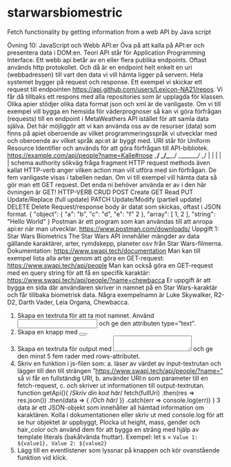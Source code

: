 # starwarsbiomestric
Fetch functionality by getting information from a web API by Java script

Övning 10: JavaScript och Webb API:er
Öva på att kalla på API:er och presentera data i DOM:en.
Teori
API står för Application Programming Interface. Ett webb api betår av en eller flera publika
endpoints. Oftast används http protokollet. Och då är en endpoint helt enkelt en uri (webbadressen)
till vart den data vi vill hämta ligger på servern.
Hela systemet bygger på request och response. Ett exempel vi skickar ett request till endpointen
https://api.github.com/users/Lexicon-NA21/repos. Vi får då tillbaks ett respons med alla repositories som är
upplagda för klassen. Olika apier stödjer olika data format json och xml är de vanligaste.
Om vi till exempel vill bygga en hemsida för väderprognoser så kan vi göra förfrågan (requests) till en
endpoint i MetaWeathers API istället för att samla data själva.
Det här möjliggör att vi kan använda oss av de resurser (data) som finns på apiet oberoende av vilket
programmeringsspråk vi utvecklar med och oberoende av vilket språk api:et är byggt med.
URI står för Uniform Resource Identifier och används för att göra förfrågan till API-bibliotek.
 https://example.com/api/people?name=Kalle#nose
 \___/ \_________/\_________/ \________/ \__/
 | | | | |
 schema authority sökväg fråga fragment
HTTP request methods även kallat HTTP-verb anger vilken action man vill utföra med sin förfrågan.
De fem vanligaste visas i tabellen nedan. Om vi till exempel vill hämta data så gör man ett GET
request.
Det enda ni behöver använda er av i den här övningen är GET!
HTTP-VERB CRUD
POST Create
GET Read
PUT Update/Replace (full update)
PATCH Update/Modify (partiell update)
DELETE Delete
Request/response body är datat som skickas, oftast i JSON format.
{
 "object": {
 "a": "b",
 "c": "d",
 "e": "f"
2
 },
 "array": [
 1,
 2
 ],
 "string": "Hello World"
}
Postman är ett program som kan användas till att anropa api:er när man utvecklar.
https://www.postman.com/downloads/
Uppgift 1: Star Wars Biometrics
The Star Wars API innehåller mängder av data gällande karaktärer, arter, rymdskepp, planeter osv
från Star Wars-filmerna. Dokumentation: https://www.swapi.tech/documentation
Man kan till exempel lista alla arter genom att göra en GET-request:
https://www.swapi.tech/api/people
Man kan också göra en GET-request med en query string för att få en specifik karaktär:
https://www.swapi.tech/api/people/?name=chewbacca
Er uppgift är att bygga en sida där användaren skriver in namnet på en Star Wars-karaktär och får
tillbaka biometrisk data. Några exempelnamn är Luke Skywalker, R2-D2, Darth Vader, Leia Organa,
Chewbacca.
1. Skapa en textruta för att ta mot namnet. Använd <input></input> och ge den
attributen type=”text”.
2. Skapa en knapp med <button></button>.
3. Skapa en textruta för output med <textarea></textarea> och ge den minst 5 fem
rader med rows-attributet.
4. Skriv en funktion i js-filen som:
a. läser av värdet av input-textrutan och lägger till den till strängen
”https://www.swapi.tech/api/people/?name=” så vi får en fullständig URI,
b. använder URI:n som parameter till en fetch-request,
c. och skriver ut informationen till output-textrutan.
function getApi(){
/*Skriv din kod här*/
fetch(fullUri)
 .then(res => res.json())
 .then(data =>
 {
/*Och här*/
 })
 .catch(err => console.log(err))
 }
3
data är ett JSON-objekt som innehåller all hämtad information om karaktären. Kolla i
dokumentationen eller skriv ut med console.log för att se hur objektet är uppbyggt,
Plocka ut height, mass, gender och hair_color och använd dem för att bygga en sträng
med hjälp av template literals (bakåtvända fnuttar).
Exempel: let s = `Value 1: ${value1}, Value 2: ${value2}`
5. Lägg till en eventlistener som lyssnar på knappen och kör ovanstående funktion vid klick.
